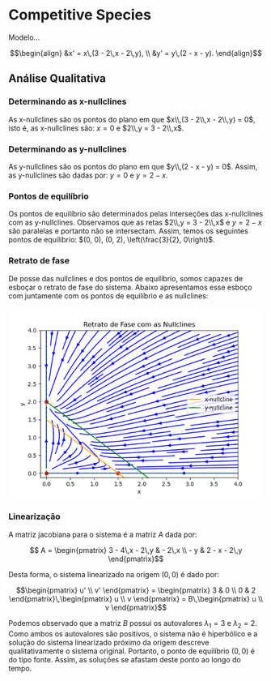 # Competitive Species

Modelo...

```math
\begin{align}
    &x' = x\,(3 - 2\,x - 2\,y), \\
    &y' = y\,(2 - x - y).
\end{align}
```

## Análise Qualitativa

### Determinando as x-nullclines

As x-nullclines são os pontos do plano em que $x\\,(3 - 2\\,x - 2\\,y) = 0$, isto é, as x-nullclines são: $x = 0$ e $2\\,y = 3 - 2\\,x$.

### Determinando as y-nullclines

As y-nullclines são os pontos do plano em que $y\\,(2 - x - y) = 0$. Assim, as y-nullclines são dadas por: $y = 0$ e $y = 2 - x$.

### Pontos de equilíbrio

Os pontos de equilíbrio são determinados pelas interseções das x-nullclines com as y-nullclines. Observamos que as retas $2\\,y = 3 - 2\\,x$ e $y = 2 - x$ são paralelas e portanto não se intersectam. Assim, temos os seguintes pontos de equilíbrio: $(0, 0), (0, 2), \left(\frac{3}{2}, 0\right)$.

### Retrato de fase

De posse das nullclines e dos pontos de equilíbrio, somos capazes de esboçar o retrato de fase do sistema. Abaixo apresentamos esse esboço com juntamente com os pontos de equilíbrio e as nullclines:
<div align="center">
    <img src="./src/retrato_de_fase.png" alt="Retrato de Fase"/>
</div>

<h3>Linearização</h3>

A matriz jacobiana para o sistema é a matriz $A$ dada por:

```math
    A = \begin{pmatrix}
        3 - 4\,x - 2\,y & - 2\,x \\ - y & 2 - x - 2\,y
    \end{pmatrix}
```
Desta forma, o sistema linearizado na origem $(0,0)$ é dado por:
```math
\begin{pmatrix} u' \\ v' \end{pmatrix} = 
\begin{pmatrix} 3 & 0 \\ 0 & 2 \end{pmatrix}\,\begin{pmatrix} u \\ v \end{pmatrix} = B\,\begin{pmatrix} u \\ v \end{pmatrix}
```
Podemos observado que a matriz $B$ possui os autovalores $\lambda_1 = 3$ e $\lambda_2 = 2$. Como ambos os autovalores são positivos, o sistema não é hiperbólico e a solução do sistema linearizado próximo da origem descreve qualitativamente o sistema original. Portanto, o ponto de equilíbrio $(0, 0)$ é do tipo fonte. Assim, as soluções se afastam deste ponto ao longo do tempo.

